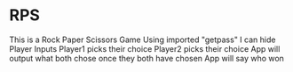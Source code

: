 # RPS
This is a Rock Paper Scissors Game
Using imported "getpass" I can hide Player Inputs
Player1 picks their choice
Player2 picks their choice
App will output what both chose once they both have chosen
App will say who won
